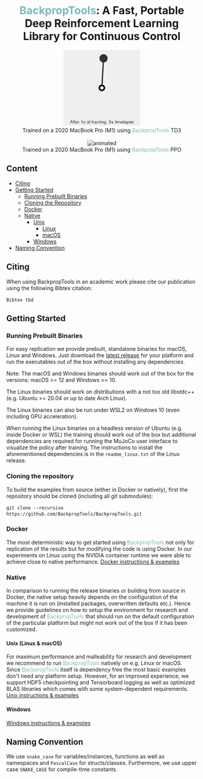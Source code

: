 <div align="center">
  <center><h1><span style="color:#7DB9B6">BackpropTools</span>: A Fast, Portable Deep Reinforcement Learning Library for Continuous Control</h1></center>
</div>

<div align="center">
<img src="https://github.com/BackpropTools/media/blob/master/pendulum_v1_inference.gif" alt="animated" height='200'/>
</div>
<div align="center">
    Trained on a 2020 MacBook Pro (M1) using <span style="color:#7DB9B6">BackpropTools</span> TD3
</div>
</br>
<div align="center">
<img src="https://github.com/BackpropTools/media/blob/master/backprop_tools_mujoco_ant_ppo.gif" alt="animated" height='300'/>  
</div>

<div align="center">
    Trained on a 2020 MacBook Pro (M1) using <span style="color:#7DB9B6">BackpropTools</span> PPO
</div>





## Content
- [Citing](#citing)
- [Getting Started](#getting-started)
  - [Running Prebuilt Binaries](#running-prebuilt-binaries)
  - [Cloning the Repository](#cloning-the-repository)
  - [Docker](#docker)
  - [Native](#native)
    - [Unix](#unix)
      - [Linux](#linux)
      - [macOS](#macos)
    - [Windows](#windows)
- [Naming Convention](#naming-convention)
## Citing
When using BackpropTools in an academic work please cite our publication using the following Bibtex citation:
```
Bibtex tbd
```
## Getting Started
### Running Prebuilt Binaries
For easy replication we provide prebuilt, standalone binaries for macOS, Linux and Windows. Just download the [latest release](https://github.com/BackpropTools/BackpropTools/releases/) for your platform and run the executables out of the box without installing any dependencies. 

Note: The macOS and Windows binaries should work out of the box for the versions: macOS >= 12 and Windows >= 10. 

The Linux binaries should work on distributions with a not too old libstdc++ (e.g. Ubuntu >= 20.04 or up to date Arch Linux). 

The Linux binaries can also be run under WSL2 on Windows 10 (even including GPU acceleration). 

When running the Linux binaries on a headless version of Ubuntu (e.g. inside Docker or WSL) the training should work out of the box but additional dependencies are required for running the MuJoCo user interface to visualize the policy after training. The instructions to install the aforementioned dependencies is in the `readme_linux.txt` of the Linux release. 

### Cloning the repository
To build the examples from source (either in Docker or natively), first the repository should be cloned (including all git submodules):
```
git clone --recursive https://github.com/BackpropTools/BackpropTools.git
```
### Docker
The most deterministic way to get started using <span style="color:#7DB9B6">BackpropTools</span> not only for replication of the results but for modifying the code is using Docker. In our experiments on Linux using the NVIDIA container runtime we were able to achieve close to native performance.
[Docker instructions & examples](examples/docker/README.MD)

### Native
In comparison to running the release binaries or building from source in Docker, the native setup heavily depends on the configuration of the machine it is run on (installed packages, overwritten defaults etc.). Hence we provide guidelines on how to setup the environment for research and development of <span style="color:#7DB9B6">BackpropTools</span> that should run on the default configuration of the particular platform but might not work out of the box if it has been customized.  
#### Unix (Linux & macOS)
For maximum performance and malleability for research and development we recommend to run <span style="color:#7DB9B6">BackpropTools</span> natively on e.g. Linux or macOS. Since <span style="color:#7DB9B6">BackpropTools</span> itself is dependency free the most basic examples don't need any platform setup. However, for an improved experience, we support HDF5 checkpointing and Tensorboard logging as well as optimized BLAS libraries which comes with some system-dependent requirements. 
[Unix instructions & examples](examples/unix/README.MD)

#### Windows
[Windows instructions & examples](examples/windows/README.MD)

## Naming Convention
We use `snake_case` for variables/instances, functions as well as namespaces and `PascalCase` for structs/classes. Furthermore, we use upper case `SNAKE_CASE` for compile-time constants. 
